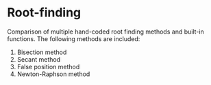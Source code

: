 # Root-finding

Comparison of multiple hand-coded root finding methods and built-in functions. The following methods are included: 
1. Bisection method
2. Secant method
3. False position method
4. Newton-Raphson method
